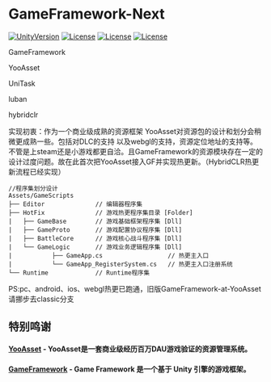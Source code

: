 # GameFramework-Next


[![UnityVersion](https://img.shields.io/badge/Unity%20Ver-2022.3.34++-blue.svg?style=flat-square)](https://github.com/ALEXTANGXIAO/GameFramework-Next)
[![License](https://img.shields.io/github/license/ALEXTANGXIAO/GameFramework-Next)](https://github.com/ALEXTANGXIAO/GameFramework-Next)
[![License](https://img.shields.io/github/last-commit/ALEXTANGXIAO/GameFramework-Next)](https://github.com/ALEXTANGXIAO/GameFramework-Next)
[![License](https://img.shields.io/github/issues/ALEXTANGXIAO/GameFramework-Next)](https://github.com/ALEXTANGXIAO/GameFramework-Next)

GameFramework

YooAsset

UniTask

luban

hybridclr

实现初衷：作为一个商业级成熟的资源框架 YooAsset对资源包的设计和划分会稍微更成熟一些。包括对DLC的支持 以及webgl的支持，资源定位地址的支持等。不管是上steam还是小游戏都更自洽。且GameFramework的资源模块存在一定的设计过度问题。故在此首次把YooAsset接入GF并实现热更新。（HybridCLR热更新流程已经实现）


``` 
//程序集划分设计
Assets/GameScripts
├── Editor              // 编辑器程序集
├── HotFix              // 游戏热更程序集目录 [Folder]
|   ├── GameBase        // 游戏基础框架程序集 [Dll]
|   ├── GameProto       // 游戏配置协议程序集 [Dll]  
|   ├── BattleCore      // 游戏核心战斗程序集 [Dll] 
|   └── GameLogic       // 游戏业务逻辑程序集 [Dll]
|           ├── GameApp.cs                  // 热更主入口
|           └── GameApp_RegisterSystem.cs   // 热更主入口注册系统
└── Runtime             // Runtime程序集
```

PS:pc、android、ios、webgl热更已跑通，旧版GameFramework-at-YooAsset请挪步去classic分支

## <strong>特别鸣谢
#### <a href="https://github.com/tuyoogame/YooAsset"><strong>YooAsset</strong></a> - YooAsset是一套商业级经历百万DAU游戏验证的资源管理系统。

#### <a href="https://github.com/EllanJiang/GameFramework"><strong>GameFramework</strong></a> - Game Framework 是一个基于 Unity 引擎的游戏框架。
